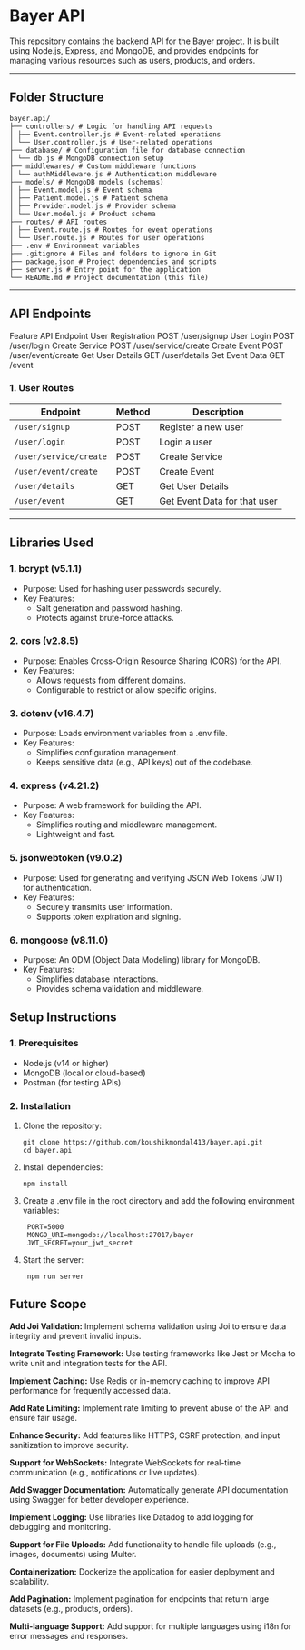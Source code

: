 # Bayer API

This repository contains the backend API for the Bayer project. It is built using Node.js, Express, and MongoDB, and provides endpoints for managing various resources such as users, products, and orders.

---

## **Folder Structure**
```
bayer.api/
├── controllers/ # Logic for handling API requests
│ ├── Event.controller.js # Event-related operations
│ └── User.controller.js # User-related operations
├── database/ # Configuration file for database connection
│ └── db.js # MongoDB connection setup
├── middlewares/ # Custom middleware functions
│ └── authMiddleware.js # Authentication middleware
├── models/ # MongoDB models (schemas)
│ ├── Event.model.js # Event schema
│ ├── Patient.model.js # Patient schema
│ ├── Provider.model.js # Provider schema
│ └── User.model.js # Product schema
├── routes/ # API routes
│ ├── Event.route.js # Routes for event operations
│ └── User.route.js # Routes for user operations
├── .env # Environment variables
├── .gitignore # Files and folders to ignore in Git
├── package.json # Project dependencies and scripts
├── server.js # Entry point for the application
└── README.md # Project documentation (this file)
```


---

## **API Endpoints**


Feature	API Endpoint
User Registration	POST /user/signup
User Login	POST /user/login
Create Service	POST /user/service/create
Create Event	POST /user/event/create
Get User Details	GET /user/details
Get Event Data	GET /event

### **1. User Routes**
| **Endpoint**            | **Method** | **Description**                          |
|--------------------------|------------|------------------------------------------|
| `/user/signup`           | POST       | Register a new user                      |
| `/user/login`            | POST       | Login a user                             |
| `/user/service/create`   | POST       | Create Service                           |
| `/user/event/create`     | POST       | Create Event                             |
| `/user/details`          | GET        | Get User Details                         |
| `/user/event`            | GET        | Get Event Data for that user             |

---
## **Libraries Used**
### **1. bcrypt (v5.1.1)**
  - Purpose: Used for hashing user passwords securely.
  - Key Features:
    - Salt generation and password hashing.
    - Protects against brute-force attacks.

### **2. cors (v2.8.5)**
  - Purpose: Enables Cross-Origin Resource Sharing (CORS) for the API.
  - Key Features:
    - Allows requests from different domains.
    - Configurable to restrict or allow specific origins.

### **3. dotenv (v16.4.7)**
  - Purpose: Loads environment variables from a .env file.
  - Key Features:
    - Simplifies configuration management.
    - Keeps sensitive data (e.g., API keys) out of the codebase.

### **4. express (v4.21.2)**
  - Purpose: A web framework for building the API.
  - Key Features:
    - Simplifies routing and middleware management.
    - Lightweight and fast.

### **5. jsonwebtoken (v9.0.2)**
  - Purpose: Used for generating and verifying JSON Web Tokens (JWT) for authentication.
  - Key Features:
    - Securely transmits user information.
    - Supports token expiration and signing.

### **6. mongoose (v8.11.0)**
  - Purpose: An ODM (Object Data Modeling) library for MongoDB.
  - Key Features:
    - Simplifies database interactions.
    - Provides schema validation and middleware.

## **Setup Instructions**

### **1. Prerequisites**
- Node.js (v14 or higher)
- MongoDB (local or cloud-based)
- Postman (for testing APIs)

### **2. Installation**
1. Clone the repository:
   ```
   git clone https://github.com/koushikmondal413/bayer.api.git
   cd bayer.api
2. Install dependencies:
   ```
   npm install
   
3. Create a .env file in the root directory and add the following environment variables:
   ```
    PORT=5000
    MONGO_URI=mongodb://localhost:27017/bayer
    JWT_SECRET=your_jwt_secret
4. Start the server:
   ```
    npm run server

## **Future Scope**
**Add Joi Validation:** Implement schema validation using Joi to ensure data integrity and prevent invalid inputs.

**Integrate Testing Framework:** Use testing frameworks like Jest or Mocha to write unit and integration tests for the API.

**Implement Caching:** Use Redis or in-memory caching to improve API performance for frequently accessed data.

**Add Rate Limiting:** Implement rate limiting to prevent abuse of the API and ensure fair usage.

**Enhance Security:** Add features like HTTPS, CSRF protection, and input sanitization to improve security.

**Support for WebSockets:** Integrate WebSockets for real-time communication (e.g., notifications or live updates).

**Add Swagger Documentation:** Automatically generate API documentation using Swagger for better developer experience.

**Implement Logging:** Use libraries like Datadog to add logging for debugging and monitoring.

**Support for File Uploads:** Add functionality to handle file uploads (e.g., images, documents) using Multer.

**Containerization:** Dockerize the application for easier deployment and scalability.

**Add Pagination:** Implement pagination for endpoints that return large datasets (e.g., products, orders).

**Multi-language Support:** Add support for multiple languages using i18n for error messages and responses.
